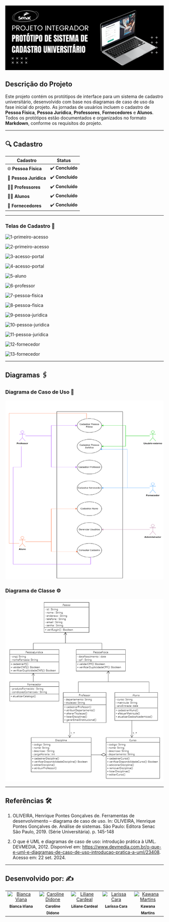 ![banner](images/banner.png)

## Descrição do Projeto
Este projeto contém os protótipos de interface para um sistema de cadastro universitário, desenvolvido com base nos diagramas de caso de uso da fase inicial do projeto.
As jornadas de usuários incluem o cadastro de **Pessoa Física**, **Pessoa Jurídica**, **Professores**, **Fornecedores** e **Alunos**. Todos os protótipos estão documentados e organizados no formato **Markdown**, conforme os requisitos do projeto.


---


## 🔍 **Cadastro**


| **Cadastro**         | **Status** |
|----------------------|------------|
| 🌐 **Pessoa Física**  | ✔️ **Concluído**   |
| 🏢 **Pessoa Jurídica**| ✔️ **Concluído**   |
| 👨‍🏫 **Professores**  | ✔️ **Concluído**   |
| 🧑‍🎓 **Alunos**       | ✔️ **Concluído**   |
| 🛒 **Fornecedores**   | ✔️ **Concluído**   |


---


### Telas de Cadastro 📝

![1-primeiro-acesso](https://github.com/user-attachments/assets/bd7316d8-7f1e-4ac4-a85d-a96bd1e43a58)

![2-primeiro-acesso](https://github.com/user-attachments/assets/99d99706-6f3a-4d1a-b298-01c9cc37a01e)

![3-acesso-portal](https://github.com/user-attachments/assets/0a486326-6233-47b0-8af6-eba62bc0e364)

![4-acesso-portal](https://github.com/user-attachments/assets/be072712-1a96-4fdb-b765-b437cf0825c5)

![5-aluno](https://github.com/user-attachments/assets/51788328-4914-4eb3-8ed3-9ac1ebb9cf60)

![6-professor](https://github.com/user-attachments/assets/75bbac82-b1f4-4cf3-b8b8-9cb072670cb8)

![7-pessoa-fisica](https://github.com/user-attachments/assets/8ab98fb9-f811-4786-b032-aeb69bd91e52)

![8-pessoa-fisica](https://github.com/user-attachments/assets/62438c53-20a6-4c8b-90f0-2e36796bb3d5)

![9-pessoa-juridica](https://github.com/user-attachments/assets/0ff82968-3b87-4622-8809-2f222f2dc909)

![10-pessoa-juridica](https://github.com/user-attachments/assets/929416ca-a8af-4530-ba7f-ff4d323c510e)

![11-pessoa-juridica](https://github.com/user-attachments/assets/4fb36ff3-4746-4874-b91e-2613ca5a6d59)

![12-fornecedor](https://github.com/user-attachments/assets/bcfc05ce-7946-4431-8402-b0070e0fa229)

![13-fornecedor](https://github.com/user-attachments/assets/f2e54b5d-d7e2-4fb4-aa90-418ef5612d7a)


---


## Diagramas 🖇️

### Diagrama de Caso de Uso 👤

![14-diagrama de caso de uso](images/diagramaCasoDeUso.png)


### Diagrama de Classe ⚙️

![15-diagrama de classe](images/diagramaDeClasse.png)

---


## Referências 🛠️


1. OLIVEIRA, Henrique Pontes Gonçalves de. Ferramentas de desenvolvimento – diagrama de caso de uso. In: OLIVEIRA, Henrique Pontes Gonçalves de. Análise de sistemas. São Paulo: Editora Senac São Paulo, 2019. (Série Universitária). p. 145-148

2. O que é UML e diagramas de caso de uso: introdução prática à UML. DEVMEDIA, 2012. Disponível em: <https://www.devmedia.com.br/o-que-e-uml-e-diagramas-de-caso-de-uso-introducao-pratica-a-uml/23408>. Acesso em: 22 set. 2024.


---


## Desenvolvido por: ✍️

 
<table>
  <tbody>
    <tr>
      <td align="center" valign="top" width="14.28%"><a href="https://github.com/bvianas"><img src="https://avatars.githubusercontent.com/u/138331430?v=4" width="100px;" alt="Bianca Viana"/><br /><sub><b>Bianca Viana</b></sub></a><br />
      </td>
      <td align="center" valign="top" width="14.28%"><a href="https://github.com/CarolineDidone"><img src="https://avatars.githubusercontent.com/u/134716920?v=4" width="100px;" alt="Caroline Didone"/><br /><sub><b>Caroline Didone</b></sub></a><br />
      </td>
      <td align="center" valign="top" width="14.28%"><a href="https://github.com/lilianecardeal"><img src="https://avatars.githubusercontent.com/u/143633881?v=4" width="100px;" alt="Liliane Cardeal"/><br /><sub><b>Liliane Cardeal</b></sub></a><br />
      </td>
      <td align="center" valign="top" width="14.28%"><a href="https://github.com/larissacara"><img src="https://avatars.githubusercontent.com/u/159551280?v=4" width="100px;" alt="Larissa Cara"/><br /><sub><b>Larissa Cara</b></sub></a><br />
      </td>
      <td align="center" valign="top" width="14.28%"><a href="https://github.com/Kawanamartins"><img src="https://avatars.githubusercontent.com/u/178830487?v=4" width="100px;" alt="Kawana Martins"/><br /><sub><b>Kawana Martins</b></sub></a><br />
      </td>
    </tr>
  </tdbody>
</table>
